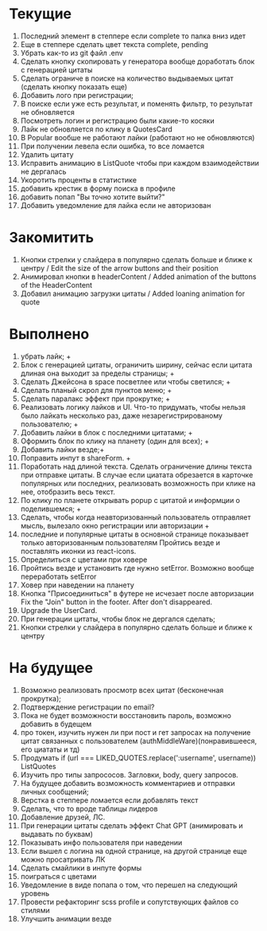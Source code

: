 # Текущие

1. Последний элемент в степпере если complete то палка вниз идет
2. Еще в степпере сделать цвет текста complete, pending
3. Убрать как-то из git файл .env
4. Сделать кнопку скопировать у генератора вообще доработать блок с генерацией цитаты
5. Сделать ограниче в поиске на количество выдываемых цитат (сделать кнопку показать еще)
6. Добавить лого при регистрации;
7. В поиске если уже есть результат, и поменять фильтр, то результат не обновляется
8. Посмотреть логин и регистрацию были какие-то косяки
9. Лайк не обновляется по клику в QuotesCard
10. В Popular вообше не работают лайки (работают но не обновляются)
11. При получении левела если ошибка, то все ломается
12. Удалить цитату
13. Исправить анимацию в ListQuote чтобы при каждом взаимодействии не дергалась
14. Укоротить проценты в статистике
15. добавить крестик в форму поиска в профиле
16. добавить попап "Вы точно хотите выйти?"
17. Добавить уведомление для лайка если не авторизован

# Закомитить

1. Кнопки стрелки у слайдера в популярно сделать больше и ближе к центру / Edit the size of the arrow buttons and their position
2. Анимировал кнопки в headerContent  / Added animation of the buttons of the HeaderContent
3. Добавил анимацию загрузки цитаты / Added loaning animation for quote

# Выполнено

1. убрать лайк; +
2. Блок с генерацией цитаты, ограничить ширину, сейчас если цитата длиная она выходит за пределы страницы; +
3. Сделать Джейсона в space посветлее или чтобы светился; +
4. Сделать планый скрол для пунктов меню; +
5. Сделать паралакс эффект при прокрутке; +
6. Реализовать логику лайков и UI. Что-то придумать, чтобы нельзя было лайкать несколько раз, даже незарегистрированому пользователю; +
7. Добавить лайки в блок с последними цитатами; +
8. Оформить блок по клику на планету (один для всех); +
9. Добавить лайки везде;+
10. Поправить инпут в shareForm. +
11. Поработать над длиной текста. Сделать ограничение длины текста при отправке цитаты. В случае если циатата обрезается в карточке популярных или последних, реализовать возможность при клике на нее, отобразить весь текст.
12. По клику по планете открывать popup с цитатой и информции о поделившемся; +
13. Сделать, чтобы когда неавторизованный пользователь отправляет мысль, вылезало окно регистрации или авторизации +
14. последние и популярные цитаты в основной странице показывает только авторизованным пользователям
    Пройтись везде и поставлять иконки из react-icons.
15. Определиться с цветами при ховере
16. Пройтись везде и установить где нужно setError. Возможно вообще переработать setError
17. Ховер при наведении на планету
18. Кнопка "Присоединиться" в футере не исчезает после авторизации Fix the "Join" button in the footer. After don't disappeared.
19. Upgrade the UserCard.
20. При генерации цитаты, чтобы блок не дергался сделать;
21. Кнопки стрелки у слайдера в популярно сделать больше и ближе к центру

# На будущее

1. Возможно реализовать просмотр всех цитат (бесконечная прокрутка);
2. Подтверждение регистрации по email?
3. Пока не будет возможности восстановить пароль, возможно добавить в будещем
4. про токен, изучить нужен ли при пост и гет запросах на получение цитат связанных с пользователем (authMiddleWare)(понравившееся, его циататы и тд)
5. Продумать if (url === LIKED_QUOTES.replace(':username', username)) ListQuotes
6. Изучить про типы запрососов. Загловки, body, query запросов.
7. На будущее добавить возможность комментариев и отправки личных сообщений;
8. Верстка в степпере ломается если добавлять текст
9. Сделать, что то вроде таблицы лидеров
10. Добавление друзей, ЛС.
11. При генерации цитаты сделать эффект Chat GPT (анимировать и выдавать по буквам)
12. Показывать инфо пользователя при наведении
13. Если вышел с логина на одной странице, на другой странице еще можно просатривать ЛК
14. Сделать смайлики в инпуте формы
15. поиграться с цветами
16. Уведомление в виде попапа о том, что перешел на следующий уровень
17. Провести рефакторинг scss profile и сопутствующих файлов со стилями
18. Улучшить анимации везде
